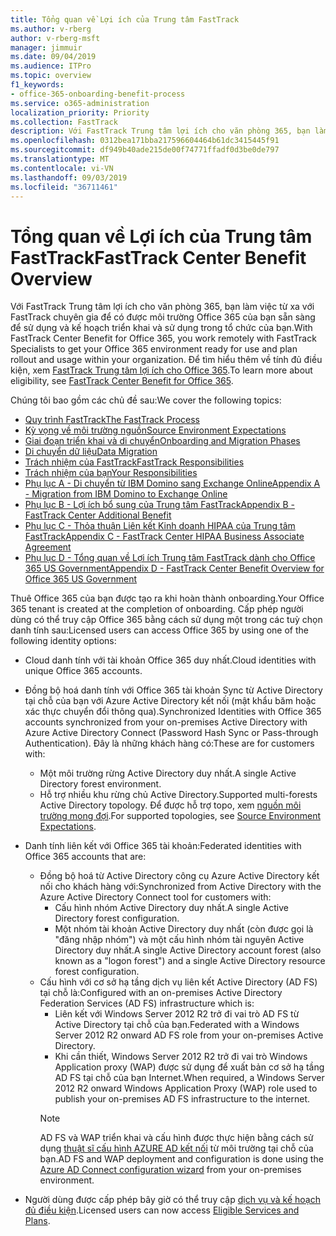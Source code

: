 ```yaml
---
title: Tổng quan về Lợi ích của Trung tâm FastTrack
ms.author: v-rberg
author: v-rberg-msft
manager: jimmuir
ms.date: 09/04/2019
ms.audience: ITPro
ms.topic: overview
f1_keywords:
- office-365-onboarding-benefit-process
ms.service: o365-administration
localization_priority: Priority
ms.collection: FastTrack
description: Với FastTrack Trung tâm lợi ích cho văn phòng 365, bạn làm việc từ xa với FastTrack chuyên gia để có được môi trường Office 365 của bạn sẵn sàng để sử dụng và kế hoạch triển khai và sử dụng trong tổ chức của bạn. Để tìm hiểu thêm về tính đủ điều kiện, xem FastTrack Trung tâm lợi ích cho Office 365.
ms.openlocfilehash: 0312bea171bba217596604464b61dc3415445f91
ms.sourcegitcommit: df949b40ade215de00f74771ffadf0d3be0de797
ms.translationtype: MT
ms.contentlocale: vi-VN
ms.lasthandoff: 09/03/2019
ms.locfileid: "36711461"
---
```

# <a name="fasttrack-center-benefit-overview"></a><span data-ttu-id="ad15e-104">Tổng quan về Lợi ích của Trung tâm FastTrack</span><span class="sxs-lookup"><span data-stu-id="ad15e-104">FastTrack Center Benefit Overview</span></span>

<span data-ttu-id="ad15e-105">Với FastTrack Trung tâm lợi ích cho văn phòng 365, bạn làm việc từ xa với FastTrack chuyên gia để có được môi trường Office 365 của bạn sẵn sàng để sử dụng và kế hoạch triển khai và sử dụng trong tổ chức của bạn.</span><span class="sxs-lookup"><span data-stu-id="ad15e-105">With FastTrack Center Benefit for Office 365, you work remotely with FastTrack Specialists to get your Office 365 environment ready for use and plan rollout and usage within your organization.</span></span> <span data-ttu-id="ad15e-106">Để tìm hiểu thêm về tính đủ điều kiện, xem [FastTrack Trung tâm lợi ích cho Office 365](O365-fasttrack-benefit-for-office-365.md).</span><span class="sxs-lookup"><span data-stu-id="ad15e-106">To learn more about eligibility, see [FastTrack Center Benefit for Office 365](O365-fasttrack-benefit-for-office-365.md).</span></span>
  
<span data-ttu-id="ad15e-107">Chúng tôi bao gồm các chủ đề sau:</span><span class="sxs-lookup"><span data-stu-id="ad15e-107">We cover the following topics:</span></span>
- [<span data-ttu-id="ad15e-108">Quy trình FastTrack</span><span class="sxs-lookup"><span data-stu-id="ad15e-108">The FastTrack Process</span></span>](O365-fasttrack-process.md) 
- [<span data-ttu-id="ad15e-109">Kỳ vọng về môi trường nguồn</span><span class="sxs-lookup"><span data-stu-id="ad15e-109">Source Environment Expectations</span></span>](O365-source-environment-expectations.md)
- [<span data-ttu-id="ad15e-110">Giai đoạn triển khai và di chuyển</span><span class="sxs-lookup"><span data-stu-id="ad15e-110">Onboarding and Migration Phases</span></span>](O365-onboarding-and-migration.md)
- [<span data-ttu-id="ad15e-111">Di chuyển dữ liệu</span><span class="sxs-lookup"><span data-stu-id="ad15e-111">Data Migration</span></span>](O365-data-migration.md)
- [<span data-ttu-id="ad15e-112">Trách nhiệm của FastTrack</span><span class="sxs-lookup"><span data-stu-id="ad15e-112">FastTrack Responsibilities</span></span>](O365-fasttrack-responsibilities.md)
- [<span data-ttu-id="ad15e-113">Trách nhiệm của bạn</span><span class="sxs-lookup"><span data-stu-id="ad15e-113">Your Responsibilities</span></span>](O365-your-responsibilities.md) 
- [<span data-ttu-id="ad15e-114">Phụ lục A - Di chuyển từ IBM Domino sang Exchange Online</span><span class="sxs-lookup"><span data-stu-id="ad15e-114">Appendix A - Migration from IBM Domino to Exchange Online</span></span>](O365-from-ibm-domino-to-exchange-online.md)
- [<span data-ttu-id="ad15e-115">Phụ lục B - Lợi ích bổ sung của Trung tâm FastTrack</span><span class="sxs-lookup"><span data-stu-id="ad15e-115">Appendix B - FastTrack Center Additional Benefit</span></span>](O365-fasttrack-additional-benefits.md)
- [<span data-ttu-id="ad15e-116">Phụ lục C - Thỏa thuận Liên kết Kinh doanh HIPAA của Trung tâm FastTrack</span><span class="sxs-lookup"><span data-stu-id="ad15e-116">Appendix C - FastTrack Center HIPAA Business Associate Agreement</span></span>](O365-hipaa-business-associate-agreement.md)
- [<span data-ttu-id="ad15e-117">Phụ lục D - Tổng quan về Lợi ích Trung tâm FastTrack dành cho Office 365 US Government</span><span class="sxs-lookup"><span data-stu-id="ad15e-117">Appendix D - FastTrack Center Benefit Overview for Office 365 US Government</span></span>](US-Gov-appendix-overview.md)
    
<span data-ttu-id="ad15e-118">Thuê Office 365 của bạn được tạo ra khi hoàn thành onboarding.</span><span class="sxs-lookup"><span data-stu-id="ad15e-118">Your Office 365 tenant is created at the completion of onboarding.</span></span> <span data-ttu-id="ad15e-119">Cấp phép người dùng có thể truy cập Office 365 bằng cách sử dụng một trong các tuỳ chọn danh tính sau:</span><span class="sxs-lookup"><span data-stu-id="ad15e-119">Licensed users can access Office 365 by using one of the following identity options:</span></span>
- <span data-ttu-id="ad15e-120">Cloud danh tính với tài khoản Office 365 duy nhất.</span><span class="sxs-lookup"><span data-stu-id="ad15e-120">Cloud identities with unique Office 365 accounts.</span></span>
- <span data-ttu-id="ad15e-121">Đồng bộ hoá danh tính với Office 365 tài khoản Sync từ Active Directory tại chỗ của bạn với Azure Active Directory kết nối (mật khẩu băm hoặc xác thực chuyển đổi thông qua).</span><span class="sxs-lookup"><span data-stu-id="ad15e-121">Synchronized Identities with Office 365 accounts synchronized from your on-premises Active Directory with Azure Active Directory Connect (Password Hash Sync or Pass-through Authentication).</span></span> <span data-ttu-id="ad15e-122">Đây là những khách hàng có:</span><span class="sxs-lookup"><span data-stu-id="ad15e-122">These are for customers with:</span></span>
  - <span data-ttu-id="ad15e-123">Một môi trường rừng Active Directory duy nhất.</span><span class="sxs-lookup"><span data-stu-id="ad15e-123">A single Active Directory forest environment.</span></span>
  - <span data-ttu-id="ad15e-124">Hỗ trợ nhiều khu rừng chủ Active Directory.</span><span class="sxs-lookup"><span data-stu-id="ad15e-124">Supported multi-forests Active Directory topology.</span></span> <span data-ttu-id="ad15e-125">Để được hỗ trợ topo, xem [nguồn môi trường mong đợi](O365-source-environment-expectations.md).</span><span class="sxs-lookup"><span data-stu-id="ad15e-125">For supported topologies, see [Source Environment Expectations](O365-source-environment-expectations.md).</span></span>
- <span data-ttu-id="ad15e-126">Danh tính liên kết với Office 365 tài khoản:</span><span class="sxs-lookup"><span data-stu-id="ad15e-126">Federated identities with Office 365 accounts that are:</span></span>
  - <span data-ttu-id="ad15e-127">Đồng bộ hoá từ Active Directory công cụ Azure Active Directory kết nối cho khách hàng với:</span><span class="sxs-lookup"><span data-stu-id="ad15e-127">Synchronized from Active Directory with the Azure Active Directory Connect tool for customers with:</span></span>
      - <span data-ttu-id="ad15e-128">Cấu hình nhóm Active Directory duy nhất.</span><span class="sxs-lookup"><span data-stu-id="ad15e-128">A single Active Directory forest configuration.</span></span>
      - <span data-ttu-id="ad15e-129">Một nhóm tài khoản Active Directory duy nhất (còn được gọi là "đăng nhập nhóm") và một cấu hình nhóm tài nguyên Active Directory duy nhất.</span><span class="sxs-lookup"><span data-stu-id="ad15e-129">A single Active Directory account forest (also known as a "logon forest") and a single Active Directory resource forest configuration.</span></span>
  - <span data-ttu-id="ad15e-130">Cấu hình với cơ sở hạ tầng dịch vụ liên kết Active Directory (AD FS) tại chỗ là:</span><span class="sxs-lookup"><span data-stu-id="ad15e-130">Configured with an on-premises Active Directory Federation Services (AD FS) infrastructure which is:</span></span>
      - <span data-ttu-id="ad15e-131">Liên kết với Windows Server 2012 R2 trở đi vai trò AD FS từ Active Directory tại chỗ của bạn.</span><span class="sxs-lookup"><span data-stu-id="ad15e-131">Federated with a Windows Server 2012 R2 onward AD FS role from your on-premises Active Directory.</span></span>
      - <span data-ttu-id="ad15e-132">Khi cần thiết, Windows Server 2012 R2 trở đi vai trò Windows Application proxy (WAP) được sử dụng để xuất bản cơ sở hạ tầng AD FS tại chỗ của bạn Internet.</span><span class="sxs-lookup"><span data-stu-id="ad15e-132">When required, a Windows Server 2012 R2 onward Windows Application Proxy (WAP) role used to publish your on-premises AD FS infrastructure to the internet.</span></span>
    > [!NOTE]
    > <span data-ttu-id="ad15e-133">AD FS và WAP triển khai và cấu hình được thực hiện bằng cách sử dụng [thuật sĩ cấu hình AZURE AD kết nối](https://go.microsoft.com/fwlink/?linkid=844794) từ môi trường tại chỗ của bạn.</span><span class="sxs-lookup"><span data-stu-id="ad15e-133">AD FS and WAP deployment and configuration is done using the [Azure AD Connect configuration wizard](https://go.microsoft.com/fwlink/?linkid=844794) from your on-premises environment.</span></span> 
  
- <span data-ttu-id="ad15e-134">Người dùng được cấp phép bây giờ có thể truy cập [dịch vụ và kế hoạch đủ điều kiện](M365-eligible-services-and-plans.md).</span><span class="sxs-lookup"><span data-stu-id="ad15e-134">Licensed users can now access [Eligible Services and Plans](M365-eligible-services-and-plans.md).</span></span>
    

 
